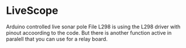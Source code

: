 # LiveScope
Arduino controlled live sonar pole
File L298 is using the L298 driver with pinout accoording to the code. But there is another function active in paralell that you can use for a relay board. 
